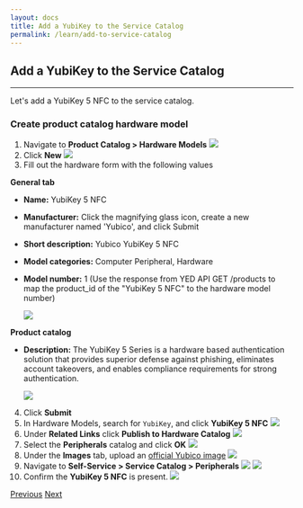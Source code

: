```yaml
---
layout: docs
title: Add a YubiKey to the Service Catalog
permalink: /learn/add-to-service-catalog
---
```

## Add a YubiKey to the Service Catalog
---
Let's add a YubiKey 5 NFC to the service catalog.

### Create product catalog hardware model
1. Navigate to **Product Catalog > Hardware Models**
  ![](/assets/images/8-hardware-models.png)
2. Click **New**
  ![](/assets/images/9-hardware-models-new.png)
3. Fill out the hardware form with the following values

  **General tab**
  * **Name:** YubiKey 5 NFC
  * **Manufacturer:** Click the magnifying glass icon, create a new manufacturer named 'Yubico', and click Submit
  * **Short description:** Yubico YubiKey 5 NFC
  * **Model categories:** Computer Peripheral, Hardware
  * **Model number:** 1 (Use the response from YED API GET /products to map the product_id of the "YubiKey 5 NFC" to the hardware model number)

    ![](/assets/images/10-hardware-model-general.png)

  **Product catalog**
  * **Description:** The YubiKey 5 Series is a hardware based authentication solution that provides superior defense against phishing, eliminates account takeovers, and enables compliance requirements for strong authentication.

    ![](/assets/images/11-hardware-model-product-catalog.png)
  
4. Click **Submit**
5. In Hardware Models, search for `YubiKey`, and click **YubiKey 5 NFC**
  ![](/assets/images/12-hardware-models-search.png)
6. Under **Related Links** click **Publish to Hardware Catalog**
  ![](/assets/images/13-hardware-model-publish.png)
7. Select the **Peripherals** catalog and click **OK**
  ![](/assets/images/14-hardware-model-publish-category.png)
8. Under the **Images** tab, upload an [official Yubico image](https://brandfolder.yubico.com/yubico/press-room-images-logos)
  ![](/assets/images/15-hardware-model-image.png)
9. Navigate to **Self-Service > Service Catalog > Peripherals**
  ![](/assets/images/16-service-catalog.png)
  ![](/assets/images/17-service-catalog-peripherals.png)
10. Confirm the **YubiKey 5 NFC** is present.
  ![](/assets/images/18-service-catalog-yubikey.png)

<div class="btns">
  <a class="btn--secondary" href="/learn/create-a-scoped-application">Previous</a>
  <a class="btn" href="/learn/create-action">Next</a>
</div>